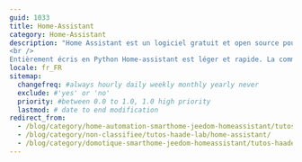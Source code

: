 ```yaml
---
guid: 1033
title: Home-Assistant
category: Home-Assistant
description: "Home Assistant est un logiciel gratuit et open source pour la domotique qui est conçu pour être le système de contrôle central des appareils domestiques intelligents en mettant l’accent sur le contrôle local et la confidentialité. Tous les modules sont eux aussi gratuit et open source.
<br />
Entièrement écris en Python Home-assistant est léger et rapide. La communauté Github rassemble plus de 2400 contributeurs, je peux te dire que les évolutions sont nombreuses, et la réactivité phénoménale. Bref dans l’air du temps alors régale toi !"
locale: fr_FR
sitemap:
  changefreq: #always hourly daily weekly monthly yearly never
  exclude: #'yes' or 'no'
  priority: #between 0.0 to 1.0, 1.0 high priority
  lastmod: # date to end modification
redirect_from: 
  - /blog/category/home-automation-smarthome-jeedom-homeassistant/tutos-haade-lab/home-assistant/
  - /blog/category/non-classifiee/tutos-haade-lab/home-assistant/
  - /blog/category/domotique-smarthome-jeedom-homeassistant/tutos-haade-lab/home-assistant/
---
```

